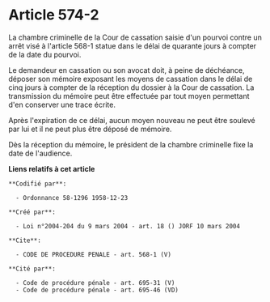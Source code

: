 # Article 574-2

La chambre criminelle de la Cour de cassation saisie d'un pourvoi contre un arrêt visé à l'article 568-1 statue dans le délai
de quarante jours à compter de la date du pourvoi.

Le demandeur en cassation ou son avocat doit, à peine de déchéance, déposer son mémoire exposant les moyens de cassation dans
le délai de cinq jours à compter de la réception du dossier à la Cour de cassation. La transmission du mémoire peut être
effectuée par tout moyen permettant d'en conserver une trace écrite.

Après l'expiration de ce délai, aucun moyen nouveau ne peut être soulevé par lui et il ne peut plus être déposé de mémoire.

Dès la réception du mémoire, le président de la chambre criminelle fixe la date de l'audience.

**Liens relatifs à cet article**

	**Codifié par**:

	  - Ordonnance 58-1296 1958-12-23

	**Créé par**:

	  - Loi n°2004-204 du 9 mars 2004 - art. 18 () JORF 10 mars 2004

	**Cite**:

	  - CODE DE PROCEDURE PENALE - art. 568-1 (V)

	**Cité par**:

	  - Code de procédure pénale - art. 695-31 (V)
	  - Code de procédure pénale - art. 695-46 (VD)
